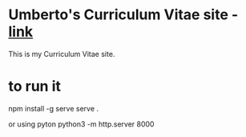 # Umberto's Curriculum Vitae site - [link](http://umbertocicero.com)
This is my Curriculum Vitae site.

# to run it
npm install -g serve 
serve .

or using pyton
python3 -m http.server 8000 

